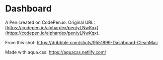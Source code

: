 # Dashboard

A Pen created on CodePen.io. Original URL: [https://codepen.io/alphardex/pen/yLNwKqx](https://codepen.io/alphardex/pen/yLNwKqx).

From this shot: https://dribbble.com/shots/9551899-Dashboard-CleanMac

Made with aqua.css: https://aquacss.netlify.com/
